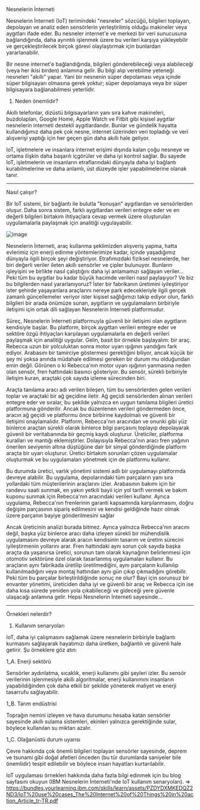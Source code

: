 Nesnelerin İnterneti

Nesnelerin İnterneti (IoT) terimindeki "nesneler" sözcüğü, bilgileri toplayan, depolayan ve analiz eden sensörlerin yerleştirilmiş olduğu makineler veya aygıtları ifade eder. Bu nesneler internet'e ve merkezi bir veri sunucusuna bağlandığında, daha ayrıntılı işlenmek üzere bu verileri karşıya yükleyebilir ve gerçekleştirilecek birçok görevi olaylaştırmak için bunlardan yararlanabilir.

Bir nesne internet'e bağlandığında, bilgileri gönderebileceği veya alabileceği (veya her ikisi birden) anlamına gelir. Bu bilgi alıp verebilme yeteneği nesneleri "akıllı" yapar. Yani bir nesnenin süper depolaması veya içinde süper bilgisayarı olmasına gerek yoktur; süper depolamaya veya bir süper bilgisayara bağlanabilmesi yeterlidir.


1. Neden önemlidir?

Akıllı telefonlar, dizüstü bilgisayarların yanı sıra kahve makineleri, buzdolapları, Google Home, Apple Watch ve Fitbit gibi kişisel aygıtlar nesnelerin interneti destekli aygıtlardandır. Bunlar ve gündelik hayatta kullandığımız daha pek çok nesne, internet üzerinden veri topladığı ve veri alışverişi yaptığı için her geçen gün daha akıllı hale geliyor. 

IoT, işletmelere ve insanlara internet erişimi dışında kalan çoğu nesneye ve ortama ilişkin daha başarılı içgörüler ve daha iyi kontrol sağlar. Bu sayede IoT, işletmelerin ve insanların etraflarındaki dünyayla daha iyi bağlantı kurabilmelerine ve daha anlamlı, üst düzeyde işler yapabilmelerine olanak tanır.


-------------------------------------------------------------------------------------------------------------


Nasıl çalışır?

Bir IoT sistemi, bir bağlantı ile bulutla "konuşan" aygıtlardan ve sensörlerden oluşur. Daha sonra sistem, farklı aygıtlardan verileri entegre eder ve en değerli bilgileri birtakım ihtiyaçlara cevap vermek üzere oluşturulan uygulamalarla paylaşmak için analitiği uygulayabilir.

![image](https://github.com/user-attachments/assets/bd35aa5d-8bb9-42f9-bd97-63321d443185)


Nesnelerin İnterneti, araç kullanma şeklimizden alışveriş yapma, hatta evlerimiz için enerji edinme
yöntemlerimize kadar, içinde yaşadığımız dünyayla ilgili birçok şeyi değiştiriyor. Etrafımızdaki fiziksel
nesnelerde, her biri değerli veriler ileten akıllı sensörler ve çipler bulunuyor. Bunların işleyişini ve birlikte
nasıl çalıştığını daha iyi anlamamızı sağlayan veriler... Peki tüm bu aygıtlar bu kadar büyük hacimde
verileri nasıl paylaşıyor? Ve biz bu bilgilerden nasıl yararlanıyoruz? İster bir fabrikanın üretimini
iyileştiriyor ister şehirde yaşayanlara araçlarını nereye park edecekleriyle ilgili gerçek zamanlı
güncellemeler veriyor ister kişisel sağlığımızı takip ediyor olun, farklı bilgileri bir arada önümüze sunan,
aygıtların ve uygulamaların birbiriyle iletişimi için ortak dili sağlayan Nesnelerin İnterneti platformudur.

Süreç, Nesnelerin İnterneti platformuyla güvenli bir iletişimi olan aygıtların kendisiyle başlar. Bu
platform, birçok aygıttan verileri entegre eder ve sektöre özgü ihtiyaçları karşılayan uygulamalarla en
değerli verileri paylaşmak için analitiği uygular. Gelin, basit bir örnekle başlayalım: bir araç. Rebecca
uzun bir yolculuktan sonra motor uyarı ışığının yandığını fark ediyor. Arabasını bir tamirciye göstermesi
gerektiğini biliyor, ancak küçük bir şey mi yoksa anında müdahale edilmesi gereken bir durum mu
olduğundan emin değil. Görünen o ki Rebecca'nın motor uyarı ışığının yanmasına neden olan sensör,
fren hattındaki basıncı gösteriyor. Bu sensör, sürekli birbiriyle iletişim kuran, araçtaki çok sayıda izleme
sürecinden biri. 

Araçta tanılama aracı adı verilen bileşen, tüm bu sensörlerden gelen verileri toplar ve araçtaki bir ağ
geçidine iletir. Ağ geçidi sensörlerden alınan verileri entegre eder ve sıralar, bu şekilde yalnızca en uygun
tanılama bilgileri üretici platformuna gönderilir. Ancak bu düzenlenen verileri göndermeden önce, aracın
ağ geçidi ve platformu önce birbirine kaydolmalı ve güvenli bir iletişimi onaylamalıdır. Platform,
Rebecca'nın aracından ve onunki gibi yüz binlerce araçtan sürekli olarak binlerce bilgi parçasını toplayıp
depolayarak güvenli bir veritabanında bir geçmiş kaydı oluşturur. Üreticiler, platforma kuralları ve
mantığı eklemiştirler. Dolayısıyla Rebecca'nın aracı fren yağının önerilen seviyenin altına düştüğüne dair
bir sinyal gönderdiğinde platform araçta bir uyarı oluşturur. Üretici birtakım sorunları çözen uygulamalar
oluşturmak ve bu uygulamaları yönetmek için de platformu kullanır. 

Bu durumda üretici, varlık yönetimi sistemi adlı bir uygulamayı platformda devreye alabilir. Bu uygulama,
depolarındaki tüm parçaların yanı sıra yollardaki tüm müşterilerinin araçlarını izler. Arabasının bakımı
için bir randevu saati sunmak, en yakın yetkili bayii için yol tarifi vermek ve bakım kuponu sunmak için
Rebecca'nın aracındaki verileri kullanır. Ayrıca uygulama, Rebecca'nın frenlerinin garanti kapsamında
karşılanmasını, doğru değişim parçasının sipariş edilmesini ve kendisi geldiğinde hazır olmak üzere
parçanın bayiye gönderilmesini sağlar

Ancak üreticinin analizi burada bitmez. Ayrıca yalnızca Rebecca'nın aracını değil, başka yüz binlerce
aracı daha izleyen sürekli bir mühendislik uygulamasını devreye alarak aracın kendisinin tasarım ve
üretim sürecini iyileştirmenin yollarını arar. Fren hattındaki aynı sorun çok sayıda başka araçta da
yaşanırsa üretici, sorunun tam olarak kaynağının belirlenmesi için otomotiv sektörüne özel olarak
tasarlanmış uygulamaları kullanır. Bu araçların aynı fabrikada üretilip üretilmediğini, aynı parçaların
kullanılıp kullanılmadığını veya montaj hattından aynı gün çıkıp çıkmadığını görebilir. Peki tüm bu
parçalar birleştirildiğinde sonuç ne olur? Bayi için sorunsuz bir envanter yönetimi, üreticiden daha iyi ve
güvenli bir araç ve Rebecca için ise daha kısa sürede yeniden yola çıkabileceği ve gideceği yere güvenle
ulaşacağı anlamına gelir. Hepsi Nesnelerin İnterneti sayesinde...


-------------------------------------------------------------------------------------------------------------


Örnekleri nelerdir? 

1. Kullanım senaryoları

IoT, daha iyi çalışmasını sağlamak üzere nesnelerin birbiriyle bağlantı kurmasını sağlayarak hayatımızı daha üretken, bağlantılı ve güvenli hale getirir. Şu örneklere göz atın:


1_A. Enerji sektörü

Sensörler aydınlatma, sıcaklık, enerji kullanımı gibi şeyleri izler. Bu sensör verilerinin işlenmesiyle akıllı algoritmalar, enerji kullanımını insanların yapabildiğinden çok daha etkili bir şekilde yöneterek maliyet ve enerji tasarrufu sağlayabilir.


1_B. Tarım endüstrisi

Toprağın nemini izleyen ve hava durumunu hesaba katan sensörler sayesinde akıllı sulama sistemleri, ekinleri yalnızca gerektiğinde sular, böylece kullanılan su miktarı azalır.


1_C. Olağanüstü durum uyarısı

Çevre hakkında çok önemli bilgileri toplayan sensörler sayesinde, deprem ve tsunami gibi doğal afetleri önceden (bu tür durumlarda saniyeler bile önemlidir)  tespit edilebilir ve böylece insan hayatları kurtarılabilir.

IoT uygulaması örnekleri hakkında daha fazla bilgi edinmek için bu blog sayfasını okuyun (IBM Nesnelerin İnterneti'nde IoT kullanım senaryoları). => https://bundles.yourlearning.ibm.com/skills/learn/assets/PZDYDXMKEDQZ2ND3/IoT%20use%20cases_The%20Internet%20of%20Things%20in%20action_Article_tr-TR.pdf
